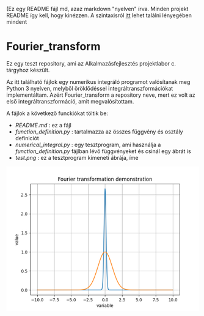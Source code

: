 (Ez egy README fájl md, azaz markdown "nyelven" írva. Minden projekt README így kell, hogy kinézzen. A szintaxisról [itt](https://www.markdownguide.org/basic-syntax/) lehet találni lényegében mindent

# Fourier_transform

Ez egy teszt repository, ami az Alkalmazásfejlesztés projektlabor c. tárgyhoz készült.

Az itt található fájlok egy numerikus integráló programot valósítanak meg Python 3 nyelven, melyből öröklődéssel integráltranszformációkat implementáltam. Azért Fourier_transform a repository neve, mert ez volt az első integráltranszformáció, amit megvalósítottam.

A fájlok a következő funckiókat töltik be:

* *README.md* : ez a fájl
* *function_definition.py* : tartalmazza az összes függvény és osztály definiciót
* *numerical_integral.py* : egy tesztprogram, ami használja a *function_definition.py* fájlban lévő függvényeket és csinál egy ábrát is
* *test.png* : ez a tesztprogram kimeneti ábrája, íme

![Teszt ábra](test.png)